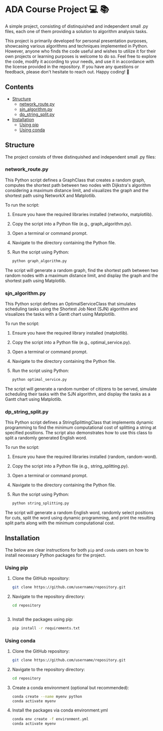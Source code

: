 # ADA Course Project :computer: :books:

A simple project, consisting of distinquished and independent small .py files, each one of them providing a solution to algorithm analysis tasks.

This project is primarily developed for personal presentation purposes, showcasing various algorithms and techniques implemented in Python. However, anyone who finds the code useful and wishes to utilize it for their own projects or learning purposes is welcome to do so. Feel free to explore the code, modify it according to your needs, and use it in accordance with the license provided in the repository. If you have any questions or feedback, please don't hesitate to reach out. Happy coding! :muscle:

## Contents <!-- omit in toc -->

- [Structure](#structure)
  - [network_route.py](#network_route.py)
  - [sjn_algorithm.py](#sjn_algorithm.py)
  - [dp_string_split.py](#dp_string_split.py)
- [Installation](#installation)
  - [Using pip](#using-pip)
  - [Using conda](#using-conda)


## Structure

The project consists of three distinquished and independent small .py files:

### network_route.py

This Python script defines a GraphClass that creates a random graph, computes the shortest path between two nodes with Dijkstra's algorithm considering a maximum distance limit, and visualizes the graph and the shortest path using NetworkX and Matplotlib.

To run the script:

1. Ensure you have the required libraries installed (networkx, matplotlib).

2. Copy the script into a Python file (e.g., graph_algorithm.py).

3. Open a terminal or command prompt.

4. Navigate to the directory containing the Python file.

5. Run the script using Python:
   ```cmd
   python graph_algorithm.py
   
The script will generate a random graph, find the shortest path between two random nodes with a maximum distance limit, and display the graph and the shortest path using Matplotlib.

### sjn_algorithm.py

This Python script defines an OptimalServiceClass that simulates scheduling tasks using the Shortest Job Next (SJN) algorithm and visualizes the tasks with a Gantt chart using Matplotlib.

To run the script:

1. Ensure you have the required library installed (matplotlib).

2. Copy the script into a Python file (e.g., optimal_service.py).

3. Open a terminal or command prompt.

4. Navigate to the directory containing the Python file.

5. Run the script using Python:
   ```cmd
   python optimal_service.py

The script will generate a random number of citizens to be served, simulate scheduling their tasks with the SJN algorithm, and display the tasks as a Gantt chart using Matplotlib.

### dp_string_split.py

This Python script defines a StringSplittingClass that implements dynamic programming to find the minimum computational cost of splitting a string at specified positions. The script also demonstrates how to use this class to split a randomly generated English word.

To run the script:

1. Ensure you have the required libraries installed (random, random-word).

2. Copy the script into a Python file (e.g., string_splitting.py).

3. Open a terminal or command prompt.

4. Navigate to the directory containing the Python file.

5. Run the script using Python:
   ```cmd
   python string_splitting.py

The script will generate a random English word, randomly select positions for cuts, split the word using dynamic programming, and print the resulting split parts along with the minimum computational cost.


## Installation

The below are clear instructions for both `pip` and `conda` users on how to install necessary Python packages for the project.

### Using pip

1. Clone the GitHub repository:
   ```sh
   git clone https://github.com/username/repository.git

2. Navigate to the repository directory:
   ```sh
   cd repository
  
3. Install the packages using pip:
   ```sh
   pip install -r requirements.txt
   
### Using conda

1. Clone the GitHub repository:
   ```sh
   git clone https://github.com/username/repository.git
   
2. Navigate to the repository directory:
   ```sh
   cd repository
   
3. Create a conda environment (optional but recommended):
   ```sh
   conda create --name myenv python
   conda activate myenv
   
4. Install the packages via conda environment.yml
   ```sh
   conda env create -f environment.yml
   conda activate myenv
